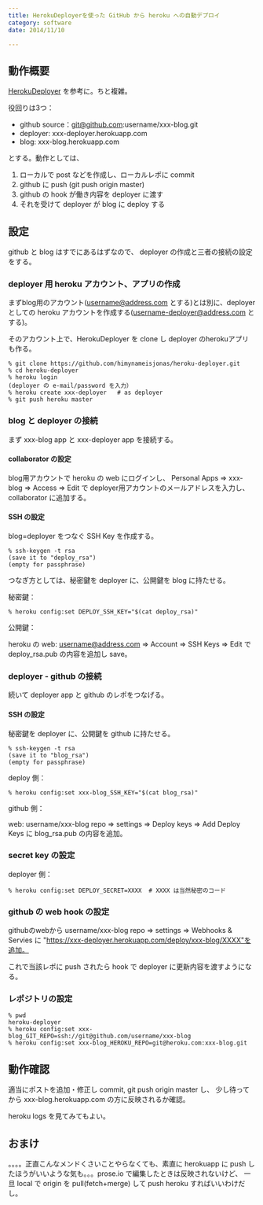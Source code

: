 ```yaml
---
title: HerokuDeployerを使った GitHub から heroku への自動デプロイ
category: software
date: 2014/11/10

---
```


## 動作概要
[HerokuDeployer](https://github.com/himynameisjonas/heroku-deployer)
を参考に。ちと複雑。

役回りは3つ：

- github source：git@github.com:username/xxx-blog.git
- deployer: xxx-deployer.herokuapp.com
- blog: xxx-blog.herokuapp.com

とする。動作としては、

1. ローカルで post などを作成し、ローカルレポに commit
1. github に push (git push origin master)
1. github の hook が働き内容を deployer に渡す
1. それを受けて deployer が blog に deploy する

## 設定

github と blog はすでにあるはずなので、 deployer の作成と三者の接続の設定をする。

### deployer 用 heroku アカウント、アプリの作成
まずblog用のアカウント(username@address.com とする)とは別に、deployer としての heroku アカウントを作成する(username-deployer@address.com とする)。

そのアカウント上で、HerokuDeployer を clone し deployer のherokuアプリも作る。

```
% git clone https://github.com/himynameisjonas/heroku-deployer.git
% cd heroku-deployer
% heroku login
(deployer の e-mail/password を入力）
% heroku create xxx-deployer   # as deployer
% git push heroku master
```

### blog と deployer の接続
まず xxx-blog app と xxx-deployer app を接続する。

#### collaborator の設定
blog用アカウントで heroku の web にログインし、
Personal Apps => xxx-blog => Access => Edit で
deployer用アカウントのメールアドレスを入力し、collaborator に追加する。

#### SSH の設定
blog=deployer をつなぐ SSH Key を作成する。

```
% ssh-keygen -t rsa
(save it to "deploy_rsa")
(empty for passphrase)
```

つなぎ方としては、秘密鍵を deployer に、公開鍵を blog に持たせる。

秘密鍵：

```
% heroku config:set DEPLOY_SSH_KEY="$(cat deploy_rsa)"
```

公開鍵：

heroku の web: username@address.com => Account => SSH Keys => Edit
で deploy_rsa.pub の内容を追加し save。

### deployer - github の接続

続いて deployer app と github のレポをつなげる。

#### SSH の設定
秘密鍵を deployer に、公開鍵を github に持たせる。

```
% ssh-keygen -t rsa
(save it to "blog_rsa")
(empty for passphrase)
```

deploy 側：

```
% heroku config:set xxx-blog_SSH_KEY="$(cat blog_rsa)"
```

github 側：

web: username/xxx-blog repo => settings => Deploy keys => Add Deploy Keys
に blog_rsa.pub の内容を追加。

### secret key の設定

deployer 側：

```
% heroku config:set DEPLOY_SECRET=XXXX  # XXXX は当然秘密のコード
```

### github の web hook の設定

githubのwebから username/xxx-blog repo => settings => Webhooks & Servies に
"https://xxx-deployer.herokuapp.com/deploy/xxx-blog/XXXX"を追加。

これで当該レポに push されたら hook で deployer に更新内容を渡すようになる。

### レポジトリの設定

```
% pwd
heroku-deployer
% heroku config:set xxx-blog_GIT_REPO=ssh://git@github.com/username/xxx-blog
% heroku config:set xxx-blog_HEROKU_REPO=git@heroku.com:xxx-blog.git
```

## 動作確認
適当にポストを追加・修正し commit, git push origin master し、
少し待ってから xxx-blog.herokuapp.com の方に反映されるか確認。

heroku logs を見てみてもよい。

## おまけ

。。。。正直こんなメンドくさいことやらなくても、素直に herokuapp に push したほうがいいような気も。。。prose.io で編集したときは反映されないけど、
一旦 local で origin を pull(fetch+merge) して push heroku すればいいわけだし。
